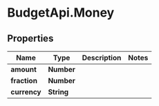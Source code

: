 # BudgetApi.Money

## Properties

Name | Type | Description | Notes
------------ | ------------- | ------------- | -------------
**amount** | **Number** |  | 
**fraction** | **Number** |  | 
**currency** | **String** |  | 


